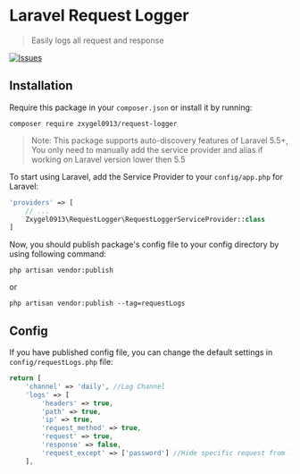 # Laravel Request Logger

> Easily logs all request and response

[![Issues](https://img.shields.io/github/issues/zxygel0913/request-logger)](https://github.com/zxygel0913/request-logger)

## Installation

Require this package in your `composer.json` or install it by running:

```
composer require zxygel0913/request-logger
```
> Note: This package supports auto-discovery features of Laravel 5.5+, You only need to manually add the service provider and alias if working on Laravel version lower then 5.5

To start using Laravel, add the Service Provider to your `config/app.php` for Laravel:

```php
'providers' => [
	// ...
	Zxygel0913\RequestLogger\RequestLoggerServiceProvider::class
]
```

Now, you should publish package's config file to your config directory by using following command:

```
php artisan vendor:publish
```
or
```
php artisan vendor:publish --tag=requestLogs
```
## Config

If you have published config file, you can change the default settings in `config/requestLogs.php` file:

```php
return [
    'channel' => 'daily', //Log Channel
    'logs' => [
        'headers' => true,
        'path' => true,
        'ip' => true,
        'request_method' => true,
        'request' => true,
        'response' => false,
        'request_except' => ['password'] //Hide specific request from logging
    ],
```
